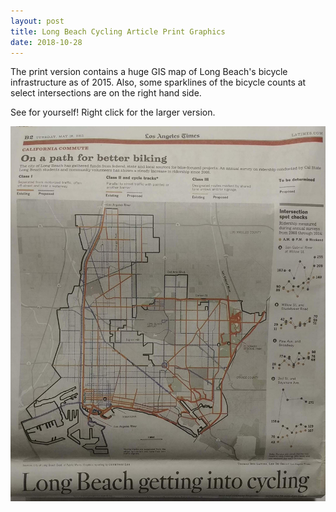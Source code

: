 ```yaml
---
layout: post
title: Long Beach Cycling Article Print Graphics
date: 2018-10-28
---
```


The print version contains a huge GIS map of Long Beach's bicycle infrastructure as of 2015. Also, some sparklines of the bicycle counts at select intersections are on the right hand side. 

See for yourself! Right click for the larger version.

<p> <img src="https://raw.githubusercontent.com/leecourt98/leecourt98.github.io/master/_posts/longbeach_print_visuals_r.jpg" alt="" style="width:600px;height:600px">

